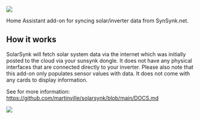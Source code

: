 ![](https://github.com/martinville/solarsynk/blob/main/logo.png)

Home Assistant add-on for syncing solar/inverter data from SynSynk.net.

## How it works
SolarSynk will fetch solar system data via the internet which was initially posted to the cloud via your sunsynk dongle. It does not have any physical interfaces that are connected directly to your inverter. 
Please also note that this add-on only populates sensor values with data. It does not come with any cards to display information.

See for more information: https://github.com/martinville/solarsynk/blob/main/DOCS.md

![](https://github.com/martinville/solarsynk/blob/main/solarsynkstarted.png)
